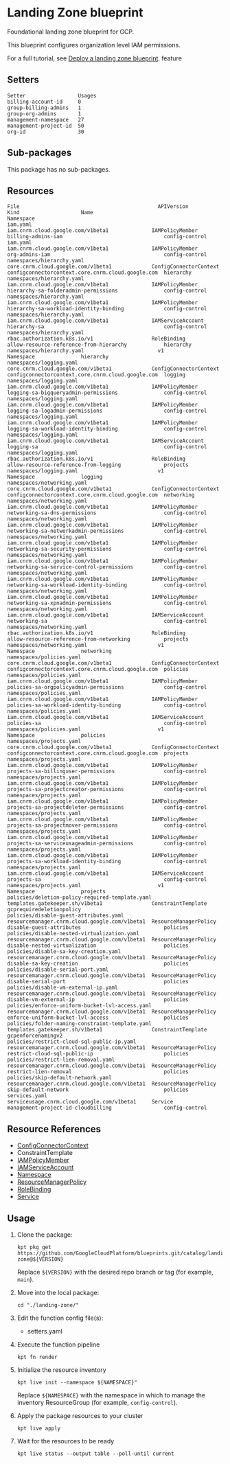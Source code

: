 # Landing Zone blueprint

Foundational landing zone blueprint for GCP.

This blueprint configures organization level IAM permissions.

For a full tutorial, see
[Deploy a landing zone blueprint](https://cloud.google.com/anthos-config-management/docs/tutorials/landing-zone).
feature
## Setters

```
Setter                 Usages
billing-account-id     0
group-billing-admins   1
group-org-admins       1
management-namespace   27
management-project-id  50
org-id                 30
```

## Sub-packages

This package has no sub-packages.

## Resources

```
File                                             APIVersion                                     Kind                    Name                                               Namespace
iam.yaml                                         iam.cnrm.cloud.google.com/v1beta1              IAMPolicyMember         billing-admins-iam                                 config-control
iam.yaml                                         iam.cnrm.cloud.google.com/v1beta1              IAMPolicyMember         org-admins-iam                                     config-control
namespaces/hierarchy.yaml                        core.cnrm.cloud.google.com/v1beta1             ConfigConnectorContext  configconnectorcontext.core.cnrm.cloud.google.com  hierarchy
namespaces/hierarchy.yaml                        iam.cnrm.cloud.google.com/v1beta1              IAMPolicyMember         hierarchy-sa-folderadmin-permissions               config-control
namespaces/hierarchy.yaml                        iam.cnrm.cloud.google.com/v1beta1              IAMPolicyMember         hierarchy-sa-workload-identity-binding             config-control
namespaces/hierarchy.yaml                        iam.cnrm.cloud.google.com/v1beta1              IAMServiceAccount       hierarchy-sa                                       config-control
namespaces/hierarchy.yaml                        rbac.authorization.k8s.io/v1                   RoleBinding             allow-resource-reference-from-hierarchy            hierarchy
namespaces/hierarchy.yaml                        v1                                             Namespace               hierarchy
namespaces/logging.yaml                          core.cnrm.cloud.google.com/v1beta1             ConfigConnectorContext  configconnectorcontext.core.cnrm.cloud.google.com  logging
namespaces/logging.yaml                          iam.cnrm.cloud.google.com/v1beta1              IAMPolicyMember         logging-sa-bigqueryadmin-permissions               config-control
namespaces/logging.yaml                          iam.cnrm.cloud.google.com/v1beta1              IAMPolicyMember         logging-sa-logadmin-permissions                    config-control
namespaces/logging.yaml                          iam.cnrm.cloud.google.com/v1beta1              IAMPolicyMember         logging-sa-workload-identity-binding               config-control
namespaces/logging.yaml                          iam.cnrm.cloud.google.com/v1beta1              IAMServiceAccount       logging-sa                                         config-control
namespaces/logging.yaml                          rbac.authorization.k8s.io/v1                   RoleBinding             allow-resource-reference-from-logging              projects
namespaces/logging.yaml                          v1                                             Namespace               logging
namespaces/networking.yaml                       core.cnrm.cloud.google.com/v1beta1             ConfigConnectorContext  configconnectorcontext.core.cnrm.cloud.google.com  networking
namespaces/networking.yaml                       iam.cnrm.cloud.google.com/v1beta1              IAMPolicyMember         networking-sa-dns-permissions                      config-control
namespaces/networking.yaml                       iam.cnrm.cloud.google.com/v1beta1              IAMPolicyMember         networking-sa-networkadmin-permissions             config-control
namespaces/networking.yaml                       iam.cnrm.cloud.google.com/v1beta1              IAMPolicyMember         networking-sa-security-permissions                 config-control
namespaces/networking.yaml                       iam.cnrm.cloud.google.com/v1beta1              IAMPolicyMember         networking-sa-service-control-permissions          config-control
namespaces/networking.yaml                       iam.cnrm.cloud.google.com/v1beta1              IAMPolicyMember         networking-sa-workload-identity-binding            config-control
namespaces/networking.yaml                       iam.cnrm.cloud.google.com/v1beta1              IAMPolicyMember         networking-sa-xpnadmin-permissions                 config-control
namespaces/networking.yaml                       iam.cnrm.cloud.google.com/v1beta1              IAMServiceAccount       networking-sa                                      config-control
namespaces/networking.yaml                       rbac.authorization.k8s.io/v1                   RoleBinding             allow-resource-reference-from-networking           projects
namespaces/networking.yaml                       v1                                             Namespace               networking
namespaces/policies.yaml                         core.cnrm.cloud.google.com/v1beta1             ConfigConnectorContext  configconnectorcontext.core.cnrm.cloud.google.com  policies
namespaces/policies.yaml                         iam.cnrm.cloud.google.com/v1beta1              IAMPolicyMember         policies-sa-orgpolicyadmin-permissions             config-control
namespaces/policies.yaml                         iam.cnrm.cloud.google.com/v1beta1              IAMPolicyMember         policies-sa-workload-identity-binding              config-control
namespaces/policies.yaml                         iam.cnrm.cloud.google.com/v1beta1              IAMServiceAccount       policies-sa                                        config-control
namespaces/policies.yaml                         v1                                             Namespace               policies
namespaces/projects.yaml                         core.cnrm.cloud.google.com/v1beta1             ConfigConnectorContext  configconnectorcontext.core.cnrm.cloud.google.com  projects
namespaces/projects.yaml                         iam.cnrm.cloud.google.com/v1beta1              IAMPolicyMember         projects-sa-billinguser-permissions                config-control
namespaces/projects.yaml                         iam.cnrm.cloud.google.com/v1beta1              IAMPolicyMember         projects-sa-projectcreator-permissions             config-control
namespaces/projects.yaml                         iam.cnrm.cloud.google.com/v1beta1              IAMPolicyMember         projects-sa-projectdeleter-permissions             config-control
namespaces/projects.yaml                         iam.cnrm.cloud.google.com/v1beta1              IAMPolicyMember         projects-sa-projectmover-permissions               config-control
namespaces/projects.yaml                         iam.cnrm.cloud.google.com/v1beta1              IAMPolicyMember         projects-sa-serviceusageadmin-permissions          config-control
namespaces/projects.yaml                         iam.cnrm.cloud.google.com/v1beta1              IAMPolicyMember         projects-sa-workload-identity-binding              config-control
namespaces/projects.yaml                         iam.cnrm.cloud.google.com/v1beta1              IAMServiceAccount       projects-sa                                        config-control
namespaces/projects.yaml                         v1                                             Namespace               projects
policies/deletion-policy-required-template.yaml  templates.gatekeeper.sh/v1beta1                ConstraintTemplate      gcprequiredeletionpolicy
policies/disable-guest-attributes.yaml           resourcemanager.cnrm.cloud.google.com/v1beta1  ResourceManagerPolicy   disable-guest-attributes                           policies
policies/disable-nested-virtualization.yaml      resourcemanager.cnrm.cloud.google.com/v1beta1  ResourceManagerPolicy   disable-nested-virtualization                      policies
policies/disable-sa-key-creation.yaml            resourcemanager.cnrm.cloud.google.com/v1beta1  ResourceManagerPolicy   disable-sa-key-creation                            policies
policies/disable-serial-port.yaml                resourcemanager.cnrm.cloud.google.com/v1beta1  ResourceManagerPolicy   disable-serial-port                                policies
policies/disable-vm-external-ip.yaml             resourcemanager.cnrm.cloud.google.com/v1beta1  ResourceManagerPolicy   disable-vm-external-ip                             policies
policies/enforce-uniform-bucket-lvl-access.yaml  resourcemanager.cnrm.cloud.google.com/v1beta1  ResourceManagerPolicy   enforce-uniform-bucket-lvl-access                  policies
policies/folder-naming-constraint-template.yaml  templates.gatekeeper.sh/v1beta1                ConstraintTemplate      gcpenforcenamingv2
policies/restrict-cloud-sql-public-ip.yaml       resourcemanager.cnrm.cloud.google.com/v1beta1  ResourceManagerPolicy   restrict-cloud-sql-public-ip                       policies
policies/restrict-lien-removal.yaml              resourcemanager.cnrm.cloud.google.com/v1beta1  ResourceManagerPolicy   restrict-lien-removal                              policies
policies/skip-default-network.yaml               resourcemanager.cnrm.cloud.google.com/v1beta1  ResourceManagerPolicy   skip-default-network                               policies
services.yaml                                    serviceusage.cnrm.cloud.google.com/v1beta1     Service                 management-project-id-cloudbilling                 config-control
```

## Resource References

- [ConfigConnectorContext](https://cloud.google.com/config-connector/docs/how-to/advanced-install#addon-configuring)
- ConstraintTemplate
- [IAMPolicyMember](https://cloud.google.com/config-connector/docs/reference/resource-docs/iam/iampolicymember)
- [IAMServiceAccount](https://cloud.google.com/config-connector/docs/reference/resource-docs/iam/iamserviceaccount)
- [Namespace](https://kubernetes.io/docs/reference/generated/kubernetes-api/v1.21/#namespace-v1-core)
- [ResourceManagerPolicy](https://cloud.google.com/config-connector/docs/reference/resource-docs/resourcemanager/resourcemanagerpolicy)
- [RoleBinding](https://kubernetes.io/docs/reference/generated/kubernetes-api/v1.21/#rolebinding-v1-rbac-authorization-k8s-io)
- [Service](https://cloud.google.com/config-connector/docs/reference/resource-docs/serviceusage/service)

## Usage

1.  Clone the package:
    ```
    kpt pkg get https://github.com/GoogleCloudPlatform/blueprints.git/catalog/landing-zone@${VERSION}
    ```
    Replace `${VERSION}` with the desired repo branch or tag
    (for example, `main`).

1.  Move into the local package:
    ```
    cd "./landing-zone/"
    ```

1.  Edit the function config file(s):
    - setters.yaml

1.  Execute the function pipeline
    ```
    kpt fn render
    ```

1.  Initialize the resource inventory
    ```
    kpt live init --namespace ${NAMESPACE}"
    ```
    Replace `${NAMESPACE}` with the namespace in which to manage
    the inventory ResourceGroup (for example, `config-control`).

1.  Apply the package resources to your cluster
    ```
    kpt live apply
    ```

1.  Wait for the resources to be ready
    ```
    kpt live status --output table --poll-until current
    ```

